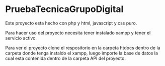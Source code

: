 # PruebaTecnicaGrupoDigital

Este proyecto esta hecho con php y html, javascript y css puro.

Para hacer uso del proyecto necesita tener instalado xampp y tener el servicio activo.

Para ver el proyecto clone el respositorio en la carpeta htdocs dentro de la carpeta donde tenga instaldo el xampp, luego importe la base de datos la cual 
esta contenida dentro de la carpeta API del proyecto.

